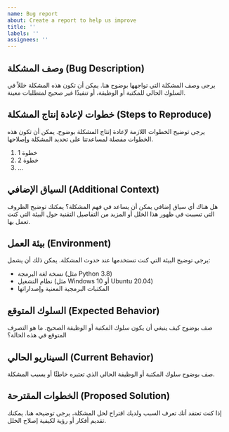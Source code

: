 ```yaml
---
name: Bug report
about: Create a report to help us improve
title: ''
labels: ''
assignees: ''
---
```


## وصف المشكلة (Bug Description)

يرجى وصف المشكلة التي تواجهها بوضوح هنا. يمكن أن تكون هذه المشكلة خللاً في السلوك الحالي للمكتبة أو الوظيفة، أو تنفيذًا غير صحيح لمتطلبات معينة.

## خطوات لإعادة إنتاج المشكلة (Steps to Reproduce)

يرجى توضيح الخطوات اللازمة لإعادة إنتاج المشكلة بوضوح. يمكن أن تكون هذه الخطوات مفصلة لمساعدتنا على تحديد المشكلة وإصلاحها.

1. خطوة 1
2. خطوة 2
3. ...

## السياق الإضافي (Additional Context)

هل هناك أي سياق إضافي يمكن أن يساعد في فهم المشكلة؟ يمكنك توضيح الظروف التي تسببت في ظهور هذا الخلل أو المزيد من التفاصيل التقنية حول البيئة التي كنت تعمل بها.

## بيئة العمل (Environment)

يرجى توضيح البيئة التي كنت تستخدمها عند حدوث المشكلة. يمكن ذلك أن يشمل:

-   نسخة لغة البرمجة (مثل Python 3.8)
-   نظام التشغيل (مثل Windows 10 أو Ubuntu 20.04)
-   المكتبات البرمجية المعنية وإصداراتها

## السلوك المتوقع (Expected Behavior)

صف بوضوح كيف ينبغي أن يكون سلوك المكتبة أو الوظيفة الصحيح. ما هو التصرف المتوقع في هذه الحالة؟

## السيناريو الحالي (Current Behavior)

صف بوضوح سلوك المكتبة أو الوظيفة الحالي الذي تعتبره خاطئًا أو يسبب المشكلة.

## الخطوات المقترحة (Proposed Solution)

إذا كنت تعتقد أنك تعرف السبب ولديك اقتراح لحل المشكلة، يرجى توضيحه هنا. يمكنك تقديم أفكار أو رؤية لكيفية إصلاح الخلل.
